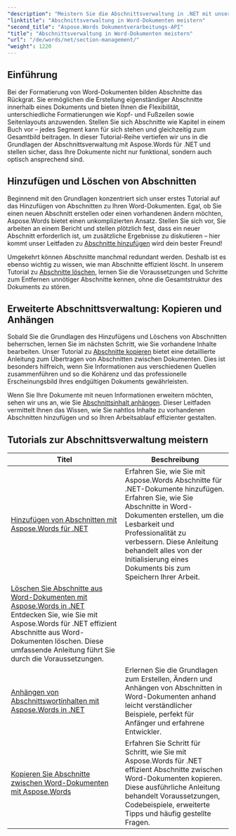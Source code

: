 ```yaml
---
"description": "Meistern Sie die Abschnittsverwaltung in .NET mit unseren Aspose.Words-Tutorials. Lernen Sie, Abschnitte in Word-Dokumenten nahtlos hinzuzufügen, zu löschen, zu kopieren und anzuhängen."
"linktitle": "Abschnittsverwaltung in Word-Dokumenten meistern"
"second_title": "Aspose.Words Dokumentverarbeitungs-API"
"title": "Abschnittsverwaltung in Word-Dokumenten meistern"
"url": "/de/words/net/section-management/"
"weight": 1220
---
```


## Einführung

Bei der Formatierung von Word-Dokumenten bilden Abschnitte das Rückgrat. Sie ermöglichen die Erstellung eigenständiger Abschnitte innerhalb eines Dokuments und bieten Ihnen die Flexibilität, unterschiedliche Formatierungen wie Kopf- und Fußzeilen sowie Seitenlayouts anzuwenden. Stellen Sie sich Abschnitte wie Kapitel in einem Buch vor – jedes Segment kann für sich stehen und gleichzeitig zum Gesamtbild beitragen. In dieser Tutorial-Reihe vertiefen wir uns in die Grundlagen der Abschnittsverwaltung mit Aspose.Words für .NET und stellen sicher, dass Ihre Dokumente nicht nur funktional, sondern auch optisch ansprechend sind.

## Hinzufügen und Löschen von Abschnitten

Beginnend mit den Grundlagen konzentriert sich unser erstes Tutorial auf das Hinzufügen von Abschnitten zu Ihren Word-Dokumenten. Egal, ob Sie einen neuen Abschnitt erstellen oder einen vorhandenen ändern möchten, Aspose.Words bietet einen unkomplizierten Ansatz. Stellen Sie sich vor, Sie arbeiten an einem Bericht und stellen plötzlich fest, dass ein neuer Abschnitt erforderlich ist, um zusätzliche Ergebnisse zu diskutieren – hier kommt unser Leitfaden zu [Abschnitte hinzufügen](./adding-sections/) wird dein bester Freund! 

Umgekehrt können Abschnitte manchmal redundant werden. Deshalb ist es ebenso wichtig zu wissen, wie man Abschnitte effizient löscht. In unserem Tutorial zu [Abschnitte löschen](./delete-sections-word-document/), lernen Sie die Voraussetzungen und Schritte zum Entfernen unnötiger Abschnitte kennen, ohne die Gesamtstruktur des Dokuments zu stören. 

## Erweiterte Abschnittsverwaltung: Kopieren und Anhängen

Sobald Sie die Grundlagen des Hinzufügens und Löschens von Abschnitten beherrschen, lernen Sie im nächsten Schritt, wie Sie vorhandene Inhalte bearbeiten. Unser Tutorial zu [Abschnitte kopieren](./copy-sections-word-documents/) bietet eine detaillierte Anleitung zum Übertragen von Abschnitten zwischen Dokumenten. Dies ist besonders hilfreich, wenn Sie Informationen aus verschiedenen Quellen zusammenführen und so die Kohärenz und das professionelle Erscheinungsbild Ihres endgültigen Dokuments gewährleisten. 

Wenn Sie Ihre Dokumente mit neuen Informationen erweitern möchten, sehen wir uns an, wie Sie [Abschnittsinhalt anhängen](./append-section-word-content/). Dieser Leitfaden vermittelt Ihnen das Wissen, wie Sie nahtlos Inhalte zu vorhandenen Abschnitten hinzufügen und so Ihren Arbeitsablauf effizienter gestalten.

 ## Tutorials zur Abschnittsverwaltung meistern
| Titel | Beschreibung |
| --- | --- |
| [Hinzufügen von Abschnitten mit Aspose.Words für .NET](./adding-sections/) | Erfahren Sie, wie Sie mit Aspose.Words Abschnitte für .NET-Dokumente hinzufügen. Erfahren Sie, wie Sie Abschnitte in Word-Dokumenten erstellen, um die Lesbarkeit und Professionalität zu verbessern. Diese Anleitung behandelt alles von der Initialisierung eines Dokuments bis zum Speichern Ihrer Arbeit. |
| [Löschen Sie Abschnitte aus Word-Dokumenten mit Aspose.Words in .NET](./delete-sections-word-document/) Entdecken Sie, wie Sie mit Aspose.Words für .NET effizient Abschnitte aus Word-Dokumenten löschen. Diese umfassende Anleitung führt Sie durch die Voraussetzungen. |
| [Anhängen von Abschnittswortinhalten mit Aspose.Words in .NET](./append-section-word-content/) | Erlernen Sie die Grundlagen zum Erstellen, Ändern und Anhängen von Abschnitten in Word-Dokumenten anhand leicht verständlicher Beispiele, perfekt für Anfänger und erfahrene Entwickler. |
| [Kopieren Sie Abschnitte zwischen Word-Dokumenten mit Aspose.Words](./copy-sections-word-documents/) | Erfahren Sie Schritt für Schritt, wie Sie mit Aspose.Words für .NET effizient Abschnitte zwischen Word-Dokumenten kopieren. Diese ausführliche Anleitung behandelt Voraussetzungen, Codebeispiele, erweiterte Tipps und häufig gestellte Fragen. |